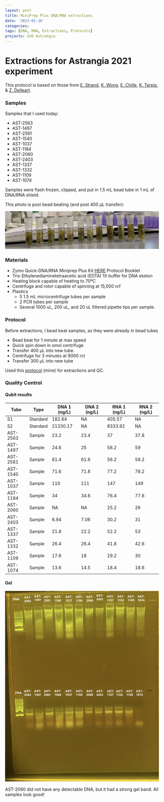 ```yaml
---
layout: post
title: MiniPrep Plus DNA/RNA extractions
date: '2023-01-16'
categories:
tags: [DNA, RNA, Extractions, Protocols]
projects: GSO Astrangia 
---
```


# Extractions for Astrangia 2021 experiment

This protocol is based on those from [E. Strand](https://github.com/emmastrand/EmmaStrand_Notebook/blob/master/_posts/2019-05-31-Zymo-Duet-RNA-DNA-Extraction-Protocol.md), [K. Wong](https://github.com/kevinhwong1/KevinHWong_Notebook/blob/master/_posts/2019-03-13-Zymo-DNA-RNA-Extract-P.astreoides-Genome.md), [E. Chille](https://echille.github.io/E.-Chille-Open-Lab-Notebook/Protocol-for-DNA-RNA-Extractions-of-Montipora-Coral-Larvae-Using-Zymo-Duet-Extraction-Kit/), [K. Terpis](https://zdellaert.github.io/ZD_Putnam_Lab_Notebook/Protocols_Zymo_Quick_DNA_RNA_Miniprep_Plus/), & [Z. Delleart](https://zdellaert.github.io/ZD_Putnam_Lab_Notebook/Protocols_Zymo_Quick_DNA_RNA_Miniprep_Plus/). 

### Samples 

Samples that I used today: 

- AST-2563
- AST-1497
- AST-2561
- AST-1540
- AST-1037
- AST-1184
- AST-2060
- AST-2403
- AST-1337
- AST-1332
- AST-1109
- AST-1074

Samples were flash frozen, clipped, and put in 1.5 mL bead tube in 1 mL of DNA/RNA shield. 

This photo is post bead beating (and post 400 μL transfer): 

![](https://raw.githubusercontent.com/JillAshey/JillAshey_Putnam_Lab_Notebook/master/images/samples_20230116.png)

### Materials 

- Zymo Quick-DNA/RNA Miniprep Plus Kit [HERE](https://files.zymoresearch.com/protocols/_d7003t_d7003_quick-dna-rna_miniprep_plus_kit.pdf) Protocol Booklet
- Tris-Ethylenediaminetetraacetic acid (EDTA) 1X buffer for DNA elution
- Heating block capable of heating to 70ºC
- Centrifuge and rotor capable of spinning at 15,000 rcf
- Plastics 
	- 5 1.5 mL microcentrifuge tubes per sample
	- 2 PCR tubes per sample
	- Several 1000 uL, 200 uL, and 20 uL filtered pipette tips per sample.

### Protocol 

Before extractions, I bead beat samples, as they were already in bead tubes

- Bead beat for 1 minute at max speed 
- Quick spin down in smol centrifuge 
- Transfer 400 μL into new tube. 
- Centrifuge for 3 minutes at 9000 rct
- Transfer 300 μL into new tube

Used this [protocol](https://github.com/JillAshey/JillAshey_Putnam_Lab_Notebook/blob/master/_posts/2022-10-25-MiniprepPlus-DNA:RNA-extractions.md) (mine) for extractions and QC. 

### Quality Control 


#### Qubit results 

| Tube     | Type     | DNA 1 (ng/L) | DNA 2 (ng/L) | RNA 1 (ng/L) | RNA 2 (ng/L) |
| -------- | -------- | ------------ | ------------ | ------------ | ------------ |
| S1       | Standard | 182.64       | NA           | 405.57       | NA           |
| S2       | Standard | 21330.17     | NA           | 8333.92      | NA           |
| AST-2563 | Sample   | 23.2         | 23.4         | 37           | 37.8         |
| AST-1497 | Sample   | 24.6         | 25           | 58.2         | 59           |
| AST-2561 | Sample   | 61.4         | 61.6         | 56.2         | 58.2         |
| AST-1540 | Sample   | 71.6         | 71.8         | 77.2         | 78.2         |
| AST-1037 | Sample   | 110          | 111          | 147          | 149          |
| AST-1184 | Sample   | 34           | 34.6         | 76.4         | 77.6         |
| AST-2060 | Sample   | NA           | NA           | 25.2         | 26           |
| AST-2403 | Sample   | 6.94         | 7.06         | 30.2         | 31           |
| AST-1337 | Sample   | 21.8         | 22.2         | 52.2         | 53           |
| AST-1332 | Sample   | 26.4         | 26.4         | 41.8         | 42.6         |
| AST-1109 | Sample   | 17.6         | 18           | 29.2         | 30           |
| AST-1074 | Sample   | 13.6         | 14.5         | 18.4         | 18.6         |

#### Gel 

![](https://raw.githubusercontent.com/JillAshey/JillAshey_Putnam_Lab_Notebook/master/images/gel_20230116.png)

AST-2060 did not have any detectable DNA, but it had a strong gel band. All samples look good!
